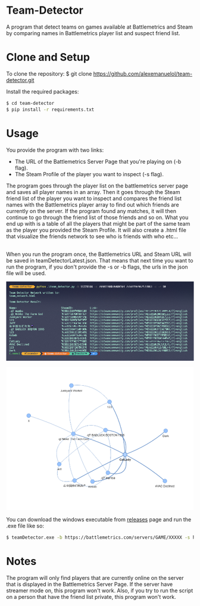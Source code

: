 # Team-Detector
A program that detect teams on games available at Battlemetrics and Steam by comparing names in Battlemetrics player list and suspect friend list.

# Clone and Setup
To clone the repository:
	$ git clone https://github.com/alexemanuelol/team-detector.git

Install the required packages:
``` bash
$ cd team-detector
$ pip install -r requirements.txt
```

# Usage
You provide the program with two links:
- The URL of the Battlemetrics Server Page that you're playing on (-b flag).
- The Steam Profile of the player you want to inspect (-s flag).

The program goes through the player list on the battlemetrics server page and saves all player names in an array. Then it goes through the Steam friend list of the player you want to inspect and compares the friend list names with the Battlemetrics player array to find out which friends are currently on the server. If the program found any matches, it will then continue to go through the friend list of those friends and so on. What you end up with is a table of all the players that might be part of the same team as the player you provided the Steam Profile. It will also create a .html file that visualize the friends network to see who is friends with who etc...

<br>
When you run the program once, the Battlemetrics URL and Steam URL will be saved in teamDetectorLatest.json. That means that next time you want to run the program, if you don't provide the -s or -b flags, the urls in the json file will be used.

![Image of the command output for a Rust Server](images/command_image.png)

![Image of the network](images/network_image.png)

You can download the windows executable from [releases](https://github.com/alexemanuelol/team-detector/releases) page and run the .exe file like so:

```bash
$ teamDetector.exe -b https://battlemetrics.com/servers/GAME/XXXXX -s https://steamcommunity.com/profiles/XXXXXXXXXXXXXXXXX
```

# Notes
The program will only find players that are currently online on the server that is displayed in the Battlemetrics Server Page. If the server have streamer mode on, this program won't work. Also, if you try to run the script on a person that have the friend list private, this program won't work.